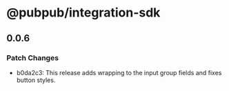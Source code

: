 # @pubpub/integration-sdk

## 0.0.6

### Patch Changes

-   b0da2c3: This release adds wrapping to the input group fields and fixes button styles.
